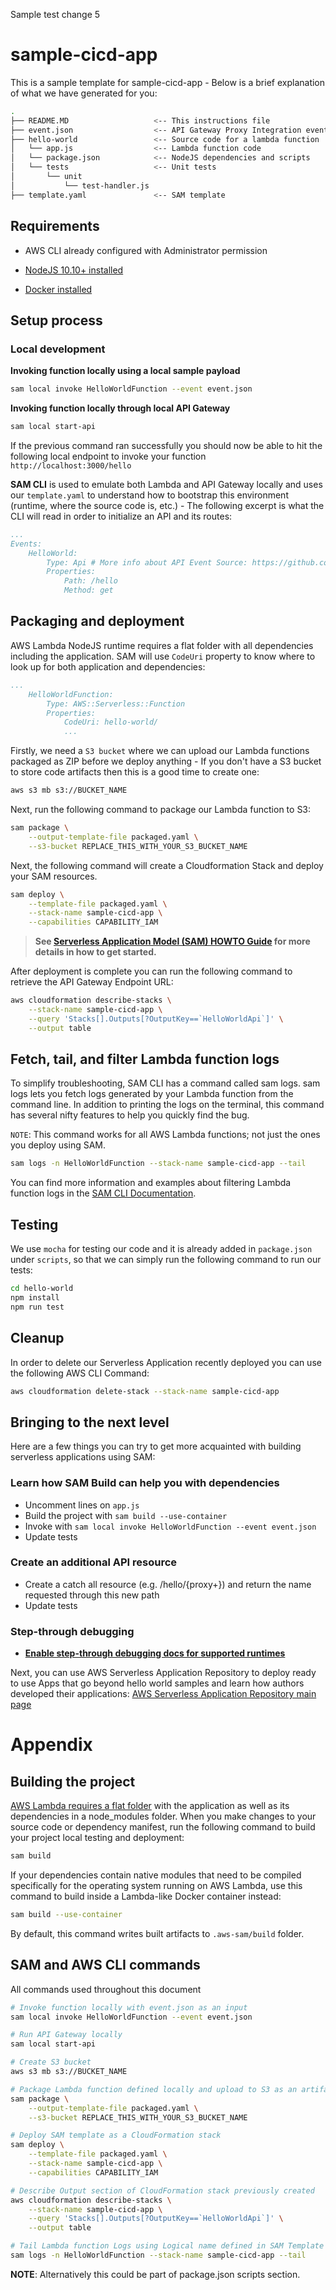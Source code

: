 Sample test change 5

# sample-cicd-app

This is a sample template for sample-cicd-app - Below is a brief explanation of what we have generated for you:

```bash
.
├── README.MD                   <-- This instructions file
├── event.json                  <-- API Gateway Proxy Integration event payload
├── hello-world                 <-- Source code for a lambda function
│   └── app.js                  <-- Lambda function code
│   └── package.json            <-- NodeJS dependencies and scripts
│   └── tests                   <-- Unit tests
│       └── unit
│           └── test-handler.js
├── template.yaml               <-- SAM template
```

## Requirements

* AWS CLI already configured with Administrator permission
* [NodeJS 10.10+ installed](https://nodejs.org/en/download/releases/)

* [Docker installed](https://www.docker.com/community-edition)

## Setup process

### Local development

**Invoking function locally using a local sample payload**

```bash
sam local invoke HelloWorldFunction --event event.json
```
 
**Invoking function locally through local API Gateway**

```bash
sam local start-api
```

If the previous command ran successfully you should now be able to hit the following local endpoint to invoke your function `http://localhost:3000/hello`

**SAM CLI** is used to emulate both Lambda and API Gateway locally and uses our `template.yaml` to understand how to bootstrap this environment (runtime, where the source code is, etc.) - The following excerpt is what the CLI will read in order to initialize an API and its routes:

```yaml
...
Events:
    HelloWorld:
        Type: Api # More info about API Event Source: https://github.com/awslabs/serverless-application-model/blob/master/versions/2016-10-31.md#api
        Properties:
            Path: /hello
            Method: get
```

## Packaging and deployment

AWS Lambda NodeJS runtime requires a flat folder with all dependencies including the application. SAM will use `CodeUri` property to know where to look up for both application and dependencies:

```yaml
...
    HelloWorldFunction:
        Type: AWS::Serverless::Function
        Properties:
            CodeUri: hello-world/
            ...
```

Firstly, we need a `S3 bucket` where we can upload our Lambda functions packaged as ZIP before we deploy anything - If you don't have a S3 bucket to store code artifacts then this is a good time to create one:

```bash
aws s3 mb s3://BUCKET_NAME
```

Next, run the following command to package our Lambda function to S3:

```bash
sam package \
    --output-template-file packaged.yaml \
    --s3-bucket REPLACE_THIS_WITH_YOUR_S3_BUCKET_NAME
```

Next, the following command will create a Cloudformation Stack and deploy your SAM resources.

```bash
sam deploy \
    --template-file packaged.yaml \
    --stack-name sample-cicd-app \
    --capabilities CAPABILITY_IAM
```

> **See [Serverless Application Model (SAM) HOWTO Guide](https://docs.aws.amazon.com/serverless-application-model/latest/developerguide/serverless-quick-start.html) for more details in how to get started.**

After deployment is complete you can run the following command to retrieve the API Gateway Endpoint URL:

```bash
aws cloudformation describe-stacks \
    --stack-name sample-cicd-app \
    --query 'Stacks[].Outputs[?OutputKey==`HelloWorldApi`]' \
    --output table
``` 

## Fetch, tail, and filter Lambda function logs

To simplify troubleshooting, SAM CLI has a command called sam logs. sam logs lets you fetch logs generated by your Lambda function from the command line. In addition to printing the logs on the terminal, this command has several nifty features to help you quickly find the bug.

`NOTE`: This command works for all AWS Lambda functions; not just the ones you deploy using SAM.

```bash
sam logs -n HelloWorldFunction --stack-name sample-cicd-app --tail
```

You can find more information and examples about filtering Lambda function logs in the [SAM CLI Documentation](https://docs.aws.amazon.com/serverless-application-model/latest/developerguide/serverless-sam-cli-logging.html).

## Testing

We use `mocha` for testing our code and it is already added in `package.json` under `scripts`, so that we can simply run the following command to run our tests:

```bash
cd hello-world
npm install
npm run test
```

## Cleanup

In order to delete our Serverless Application recently deployed you can use the following AWS CLI Command:

```bash
aws cloudformation delete-stack --stack-name sample-cicd-app
```

## Bringing to the next level

Here are a few things you can try to get more acquainted with building serverless applications using SAM:

### Learn how SAM Build can help you with dependencies

* Uncomment lines on `app.js`
* Build the project with ``sam build --use-container``
* Invoke with ``sam local invoke HelloWorldFunction --event event.json``
* Update tests

### Create an additional API resource

* Create a catch all resource (e.g. /hello/{proxy+}) and return the name requested through this new path
* Update tests

### Step-through debugging

* **[Enable step-through debugging docs for supported runtimes]((https://docs.aws.amazon.com/serverless-application-model/latest/developerguide/serverless-sam-cli-using-debugging.html))**

Next, you can use AWS Serverless Application Repository to deploy ready to use Apps that go beyond hello world samples and learn how authors developed their applications: [AWS Serverless Application Repository main page](https://aws.amazon.com/serverless/serverlessrepo/)

# Appendix

## Building the project

[AWS Lambda requires a flat folder](https://docs.aws.amazon.com/lambda/latest/dg/nodejs-create-deployment-pkg.html) with the application as well as its dependencies in a node_modules folder. When you make changes to your source code or dependency manifest,
run the following command to build your project local testing and deployment:

```bash
sam build
```

If your dependencies contain native modules that need to be compiled specifically for the operating system running on AWS Lambda, use this command to build inside a Lambda-like Docker container instead:
```bash
sam build --use-container
```

By default, this command writes built artifacts to `.aws-sam/build` folder.

## SAM and AWS CLI commands

All commands used throughout this document

```bash
# Invoke function locally with event.json as an input
sam local invoke HelloWorldFunction --event event.json

# Run API Gateway locally
sam local start-api

# Create S3 bucket
aws s3 mb s3://BUCKET_NAME

# Package Lambda function defined locally and upload to S3 as an artifact
sam package \
    --output-template-file packaged.yaml \
    --s3-bucket REPLACE_THIS_WITH_YOUR_S3_BUCKET_NAME

# Deploy SAM template as a CloudFormation stack
sam deploy \
    --template-file packaged.yaml \
    --stack-name sample-cicd-app \
    --capabilities CAPABILITY_IAM

# Describe Output section of CloudFormation stack previously created
aws cloudformation describe-stacks \
    --stack-name sample-cicd-app \
    --query 'Stacks[].Outputs[?OutputKey==`HelloWorldApi`]' \
    --output table

# Tail Lambda function Logs using Logical name defined in SAM Template
sam logs -n HelloWorldFunction --stack-name sample-cicd-app --tail
```

**NOTE**: Alternatively this could be part of package.json scripts section.
